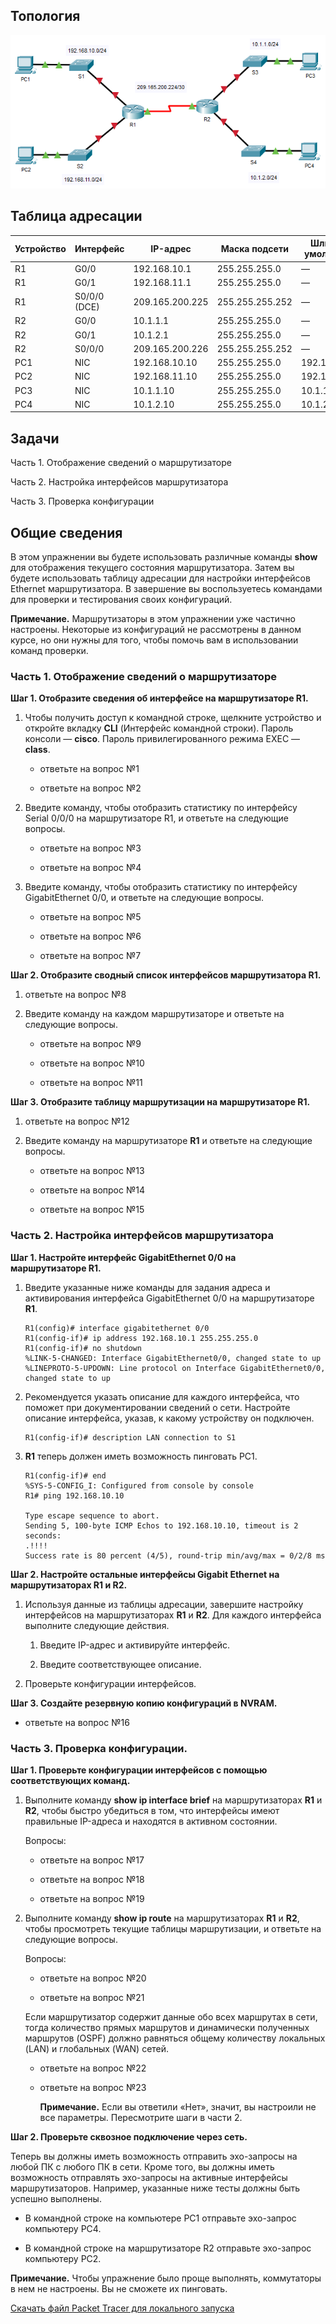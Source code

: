 ## Топология

![](./assets/topology.png)

## Таблица адресации

| Устройство | Интерфейс    | IP-адрес        | Маска подсети   | Шлюз по умолчанию |
|------------|--------------|-----------------|-----------------|-------------------|
| R1         | G0/0         | 192.168.10.1    | 255.255.255.0   | —                 |
| R1         | G0/1         | 192.168.11.1    | 255.255.255.0   | —                 |
| R1         | S0/0/0 (DCE) | 209.165.200.225 | 255.255.255.252 | —                 |
| R2         | G0/0         | 10.1.1.1        | 255.255.255.0   | —                 |
| R2         | G0/1         | 10.1.2.1        | 255.255.255.0   | —                 |
| R2         | S0/0/0       | 209.165.200.226 | 255.255.255.252 | —                 |
| PC1        | NIC          | 192.168.10.10   | 255.255.255.0   | 192.168.10.1      |
| PC2        | NIC          | 192.168.11.10   | 255.255.255.0   | 192.168.11.1      |
| PC3        | NIC          | 10.1.1.10       | 255.255.255.0   | 10.1.1.1          |
| PC4        | NIC          | 10.1.2.10       | 255.255.255.0   | 10.1.2.1          |

## Задачи

Часть 1. Отображение сведений о маршрутизаторе

Часть 2. Настройка интерфейсов маршрутизатора

Часть 3. Проверка конфигурации

## Общие сведения

В этом упражнении вы будете использовать различные команды **show** для отображения текущего состояния маршрутизатора. Затем вы будете использовать таблицу адресации для настройки интерфейсов Ethernet маршрутизатора. В завершение вы воспользуетесь командами для проверки и тестирования своих конфигураций.

**Примечание.** Маршрутизаторы в этом упражнении уже частично настроены. Некоторые из конфигураций не рассмотрены в данном курсе, но они нужны для того, чтобы помочь вам в использовании команд проверки.

### Часть 1. Отображение сведений о маршрутизаторе

**Шаг 1. Отобразите сведения об интерфейсе на маршрутизаторе R1.**

1.  Чтобы получить доступ к командной строке, щелкните устройство и откройте вкладку **CLI** (Интерфейс командной строки). Пароль консоли — **cisco**. Пароль привилегированного режима EXEC — **class**.

    - ответьте на вопрос №1

    - ответьте на вопрос №2

2.  Введите команду, чтобы отобразить статистику по интерфейсу Serial 0/0/0 на маршрутизаторе R1, и ответьте на следующие вопросы.

    - ответьте на вопрос №3

    - ответьте на вопрос №4

3.  Введите команду, чтобы отобразить статистику по интерфейсу GigabitEthernet 0/0, и ответьте на следующие вопросы.

    - ответьте на вопрос №5

    - ответьте на вопрос №6

    - ответьте на вопрос №7

**Шаг 2. Отобразите сводный список интерфейсов маршрутизатора R1.**

1.  ответьте на вопрос №8

2.  Введите команду на каждом маршрутизаторе и ответьте на следующие вопросы.

    - ответьте на вопрос №9

    - ответьте на вопрос №10

    - ответьте на вопрос №11

**Шаг 3. Отобразите таблицу маршрутизации на маршрутизаторе R1.**

1.  ответьте на вопрос №12

2.  Введите команду на маршрутизаторе **R1** и ответьте на следующие вопросы.

    - ответьте на вопрос №13

    - ответьте на вопрос №14

    - ответьте на вопрос №15

### Часть 2. Настройка интерфейсов маршрутизатора

**Шаг 1. Настройте интерфейс GigabitEthernet 0/0 на маршрутизаторе R1.**

1.  Введите указанные ниже команды для задания адреса и активирования интерфейса GigabitEthernet 0/0 на маршрутизаторе **R1**.

    ```
    R1(config)# interface gigabitethernet 0/0
    R1(config-if)# ip address 192.168.10.1 255.255.255.0
    R1(config-if)# no shutdown
    %LINK-5-CHANGED: Interface GigabitEthernet0/0, changed state to up
    %LINEPROTO-5-UPDOWN: Line protocol on Interface GigabitEthernet0/0, changed state to up
    ```

2.  Рекомендуется указать описание для каждого интерфейса, что поможет при документировании сведений о сети. Настройте описание интерфейса, указав, к какому устройству он подключен.

    ```
    R1(config-if)# description LAN connection to S1
    ```

3.  **R1** теперь должен иметь возможность пинговать PC1.

    ```
    R1(config-if)# end
    %SYS-5-CONFIG_I: Configured from console by console
    R1# ping 192.168.10.10

    Type escape sequence to abort.
    Sending 5, 100-byte ICMP Echos to 192.168.10.10, timeout is 2 seconds:
    .!!!!
    Success rate is 80 percent (4/5), round-trip min/avg/max = 0/2/8 ms
    ```

**Шаг 2. Настройте остальные интерфейсы Gigabit Ethernet на маршрутизаторах R1 и R2.**

1.  Используя данные из таблицы адресации, завершите настройку интерфейсов на маршрутизаторах **R1** и **R2**. Для каждого интерфейса выполните следующие действия.

    1.  Введите IP-адрес и активируйте интерфейс.

    2.  Введите соответствующее описание.

2.  Проверьте конфигурации интерфейсов.

**Шаг 3. Создайте резервную копию конфигураций в NVRAM.**

- ответьте на вопрос №16

### Часть 3. Проверка конфигурации.

**Шаг 1. Проверьте конфигурации интерфейсов с помощью соответствующих команд.**

1.  Выполните команду **show ip interface brief** на маршрутизаторах **R1** и **R2**, чтобы быстро убедиться в том, что интерфейсы имеют правильные IP-адреса и находятся в активном состоянии.

    Вопросы:

    - ответьте на вопрос №17

    - ответьте на вопрос №18

    - ответьте на вопрос №19

2.  Выполните команду **show ip route** на маршрутизаторах **R1** и **R2**, чтобы просмотреть текущие таблицы маршрутизации, и ответьте на следующие вопросы.

    Вопросы:

    - ответьте на вопрос №20

    - ответьте на вопрос №21

    Если маршрутизатор содержит данные обо всех маршрутах в сети, тогда количество прямых маршрутов и динамически полученных маршрутов (OSPF) должно равняться общему количеству локальных (LAN) и глобальных (WAN) сетей. 
   
    - ответьте на вопрос №22

    - ответьте на вопрос №23

        **Примечание.** Если вы ответили «Нет», значит, вы настроили не все параметры. Пересмотрите шаги в части 2.

**Шаг 2. Проверьте сквозное подключение через сеть.**

Теперь вы должны иметь возможность отправить эхо-запросы на любой ПК с любого ПК в сети. Кроме того, вы должны иметь возможность отправлять эхо-запросы на активные интерфейсы маршрутизаторов. Например, указанные ниже тесты должны быть успешно выполнены.

-   В командной строке на компьютере PC1 отправьте эхо-запрос компьютеру PC4.

-   В командной строке на маршрутизаторе R2 отправьте эхо-запрос компьютеру PC2.

**Примечание.** Чтобы упражнение было проще выполнять, коммутаторы в нем не настроены. Вы не сможете их пинговать.

[Скачать файл Packet Tracer для локального запуска](./assets/10.3.4-lab.pka)
